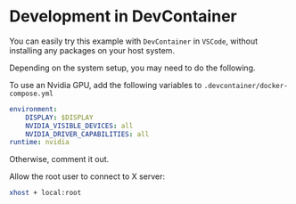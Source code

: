 # Development in DevContainer


You can easily try this example with `DevContainer` in `VSCode`, without installing any packages on your host system. 

Depending on the system setup, you may need to do the following. 

To use an Nvidia GPU, add the following variables to `.devcontainer/docker-compose.yml`
```yaml
environment:
    DISPLAY: $DISPLAY
    NVIDIA_VISIBLE_DEVICES: all
    NVIDIA_DRIVER_CAPABILITIES: all
runtime: nvidia
```
Otherwise, comment it out.


Allow the root user to connect to X server:
```bash
xhost + local:root
```
